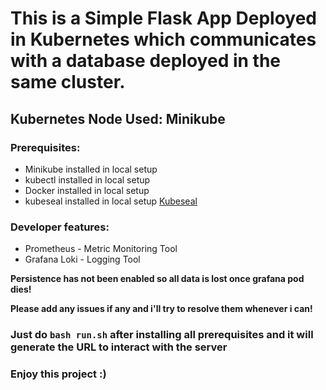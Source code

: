 # This is a Simple Flask App Deployed in Kubernetes which communicates with a database deployed in the same cluster.
## Kubernetes Node Used: Minikube
### Prerequisites:
* Minikube installed in local setup
* kubectl installed in local setup
* Docker installed in local setup
* kubeseal installed in local setup [Kubeseal](https://github.com/bitnami-labs/sealed-secrets)

### Developer features:
* Prometheus - Metric Monitoring Tool
* Grafana Loki - Logging Tool

**Persistence has not been enabled so all data is lost once grafana pod dies!**

**Please add any issues if any and i'll try to resolve them whenever i can!**

### Just do ```bash run.sh``` after installing all prerequisites and it will generate the URL to interact with the server
### Enjoy this project :)

